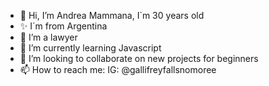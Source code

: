 - 👋 Hi, I’m Andrea Mammana, I`m 30 years old
- ✨ I´m from Argentina
- 👀 I’m a lawyer
- 🌱 I’m currently learning Javascript
- 💞️ I’m looking to collaborate on new projects for beginners
- 📫 How to reach me: IG: @gallifreyfallsnomoree

<!---
AndiiMammana/AndiiMammana is a ✨ special ✨ repository because its `README.md` (this file) appears on your GitHub profile.
You can click the Preview link to take a look at your changes.
--->
